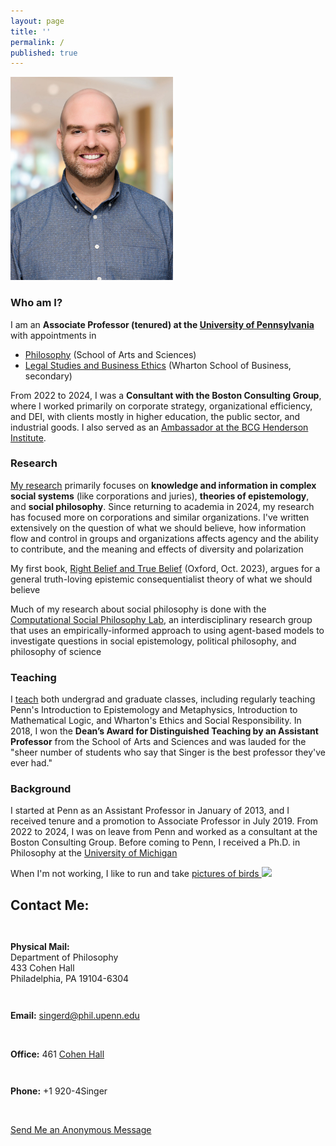 ```yaml
---
layout: page
title: ''
permalink: /
published: true
---
```

<div style="width: 100%;" markdown="1">

<dl class="captioned-img alignright" style="max-width:260px">
  
  <dt><img src="images/DanSinger2024web.jpg" alt="Picture of Daniel J. Singer" /></dt>
  
</dl>

### Who am I?

I am an **Associate Professor (tenured) at the [University of Pennsylvania](https://www.upenn.edu/)** with appointments in
 - [Philosophy](http://philosophy.sas.upenn.edu/) (School of Arts and Sciences)
 - [Legal Studies and Business Ethics](https://lgst.wharton.upenn.edu/) (Wharton School of Business, secondary)

From 2022 to 2024, I was a **Consultant with the Boston Consulting Group**, where I worked primarily on corporate strategy, organizational efficiency, and DEI, with clients mostly in higher education, the public sector, and industrial goods. I also served as an [Ambassador at the BCG Henderson Institute](https://bcghendersoninstitute.com/). 

### Research

[My research](http://www.danieljsinger.com/research/) primarily focuses on **knowledge and information in complex social systems** (like corporations and juries), **theories of epistemology**, and **social philosophy**. Since returning to academia in 2024, my research has focused more on corporations and similar organizations. I've written extensively on the question of what we should believe, how information flow and control in groups and organizations affects agency and the ability to contribute, and the meaning and effects of diversity and polarization

My first book, [Right Belief and True Belief](https://global.oup.com/academic/product/right-belief-and-true-belief-9780197660386?cc=us&lang=en&) (Oxford, Oct. 2023), argues for a general truth-loving epistemic consequentialist theory of what we should believe

Much of my research about social philosophy is done with the [Computational Social Philosophy Lab](/CSPL/), an interdisciplinary research group that uses an empirically-informed approach to using agent-based models to investigate questions in social epistemology, political philosophy, and philosophy of science 

### Teaching

I [teach](/teaching/) both undergrad and graduate classes, including regularly teaching Penn's Introduction to Epistemology and Metaphysics, Introduction to Mathematical Logic, and Wharton's Ethics and Social Responsibility. In 2018, I won the **Dean’s Award for Distinguished Teaching by an Assistant Professor** from the School of Arts and Sciences and was lauded for the "sheer number of students who say that Singer is the best professor they've ever had."

### Background

I started at Penn as an Assistant Professor in January of 2013, and I received tenure and a promotion to Associate Professor in July 2019. From 2022 to 2024, I was on leave from Penn and worked as a consultant at the Boston Consulting Group. Before coming to Penn, I received a Ph.D. in Philosophy at the [University of Michigan](http://www.lsa.umich.edu/philosophy/)

When I'm not working, I like to run and take <a target="_blank" href="https://www.instagram.com/philosophydan/">pictures of birds  <img style="height:.8em;vertical-align:baseline;" src="http://www.danieljsinger.com/images/instaicon.png" /></a>


<a id="contact"></a>
<h2>Contact Me:</h2>

<div class="grid-container outline">
  <div class="row" style="padding-bottom: 1em">
    <div class="col-2" style="padding-top: 1em;">
    <p><b>Physical Mail:</b><br />
      Department of Philosophy<br />
      433 Cohen Hall<br />
      Philadelphia, PA 19104-6304</p>
    </div>
    <div class="col-2" style="padding-top: 1em;">
      <p><b>Email:</b> <a href="mailto:singerd@phil.upenn.edu">singerd@phil.upenn.edu</a></p>
      <br />
      <p><b>Office:</b> 461 <a href="http://www.facilities.upenn.edu/maps/locations/cohen-hall-claudia">Cohen Hall</a></p>
    </div>
    <div class="col-2" style="padding-top: 1em;">
      <p><b>Phone:</b> +1 920-4Singer</p>
      <br />
      <p><a href="http://www.danieljsinger.com/anonmessage/">Send Me an Anonymous Message</a></p>
    </div>
  </div>
</div>